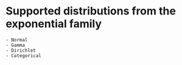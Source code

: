 # Supported distributions from the exponential family
    - Normal 
    - Gamma
    - Dirichlet
    - Categorical
